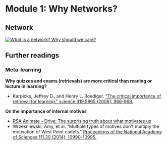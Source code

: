 # Module 1: Why Networks?

## Network

[![What is a network? Why should we care?](https://img.youtube.com/vi/Fexa8nLxOAo/0.jpg)](https://www.youtube.com/watch?v=Fexa8nLxOAo)


## Further readings

### Meta-learning

**Why quizzes and exams (retrievals) are more critical than reading or lecture in learning?**

- Karpicke, Jeffrey D., and Henry L. Roediger. ["The critical importance of retrieval for learning." science 319.5865 (2008): 966-968.](https://web.mit.edu/jbelcher/www/learner/retrieval.pdf) 

**On the importance of internal motives**

- [RSA Animate - Drive: The surprising truth about what motivates us](https://www.youtube.com/watch?feature=player_detailpage&v=u6XAPnuFjJc)
- Wrzesniewski, Amy, et al. "Multiple types of motives don't multiply the motivation of West Point cadets." [Proceedings of the National Academy of Sciences 111.30 (2014): 10990-10995.](http://www.pnas.org/content/111/30/10990.short)

